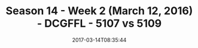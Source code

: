 ---
title: Season 14 - Week 2 (March 12, 2016) - DCGFFL - 5107 vs 5109
teams_score:
- team: 5107
  score: 18
- team: 5109
  score: 45
mvp: Max Rothschild, John Clemons
game-ball: Chris Ferreira, Scott Steinhardt
season: 14
week: 2
date: '2017-03-14T08:35:44'
pageid: season-14-week-2-march-12-2016-5107-vs-5109
---